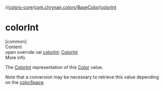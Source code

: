 //[colors-core](../../../index.md)/[com.chrynan.colors](../index.md)/[BaseColor](index.md)/[colorInt](color-int.md)



# colorInt  
[common]  
Content  
open override val [colorInt](color-int.md): [ColorInt](../-color-int/index.md)  
More info  


The [ColorInt](../-color-int/index.md) representation of this [Color](../-color/index.md) value.



Note that a conversion may be necessary to retrieve this value depending on the [colorSpace](color-space.md).

  



